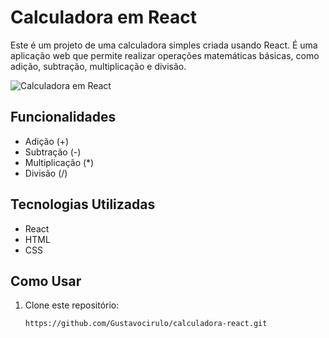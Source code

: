# Calculadora em React

Este é um projeto de uma calculadora simples criada usando React. É uma aplicação web que permite realizar operações matemáticas básicas, como adição, subtração, multiplicação e divisão.

![Calculadora em React](screenshot.png)

## Funcionalidades

- Adição (+)
- Subtração (-)
- Multiplicação (*)
- Divisão (/)

## Tecnologias Utilizadas

- React
- HTML
- CSS

## Como Usar

1. Clone este repositório:

   ```bash
   https://github.com/Gustavocirulo/calculadora-react.git